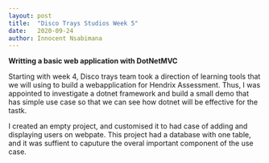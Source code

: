 ```yaml
---
layout: post
title:  "Disco Trays Studios Week 5"
date:   2020-09-24
author: Innocent Nsabimana
---
```



**Writting a basic web application with DotNetMVC**

Starting with week 4, Disco trays team took a direction of learning tools that we will using to build a webapplication for Hendrix Assessment. Thus, I was appointed to investigate a dotnet framework and build a small demo that has simple use case so that we can see how dotnet will be effective for the tastk. 

I created an empty project, and customised it to had case of adding and displaying users on webpate. This project had a database with one table, and it was suffient to caputure the overal important component of the use case. 



